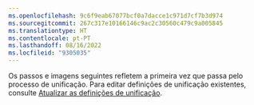 ```yaml
---
ms.openlocfilehash: 9c6f9eab67077bcf0a7dacce1c971d7cf7b3d974
ms.sourcegitcommit: 267c317e10166146c9ac2c30560c479c9a005845
ms.translationtype: HT
ms.contentlocale: pt-PT
ms.lasthandoff: 08/16/2022
ms.locfileid: "9305035"
---
```

Os passos e imagens seguintes refletem a primeira vez que passa pelo processo de unificação. Para editar definições de unificação existentes, consulte [Atualizar as definições de unificação](../data-unification-update.md).
